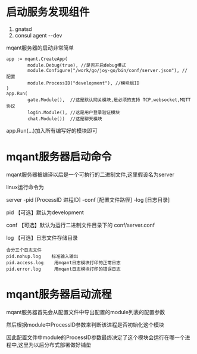 # 启动服务发现组件

1. gnatsd
2. consul agent --dev

mqant服务器的启动非常简单

	app := mqant.CreateApp(
    		module.Debug(true), //是否开启debug模式
    		module.Configure("/work/go/joy-go/bin/conf/server.json"), // 配置
    		module.ProcessID("development"), //模块组ID
    )
	app.Run(
			gate.Module(),	//这是默认网关模块,是必须的支持 TCP,websocket,MQTT协议
			login.Module(), //这是用户登录验证模块
			chat.Module())  //这是聊天模块

app.Run(...)加入所有编写好的模块即可


# mqant服务器启动命令
mqant服务器被编译以后是一个可执行的二进制文件,这里假设名为server

linux运行命令为

server -pid [ProcessID 进程ID] -conf [配置文件路径] -log [日志目录]

pid 	【可选】默认为development

conf  【可选】默认为运行二进制文件目录下的 conf/server.conf

log		【可选】日志文件存储目录

	会分三个日志文件
	pid.nohup.log    标准输入输出
	pid.access.log    用mqant日志模块打印的正常日志
	pid.error.log     用mqant日志模块打印的错误日志

# mqant服务器启动流程
mqant服务器首先会从配置文件中导出配置的module列表的配置参数

然后根据module中ProcessID参数来判断该进程是否初始化这个模块

因此配置文件中module的ProcessID参数最终决定了这个模块会运行在哪一个进程中,这里为以后分布式部署做好铺垫

